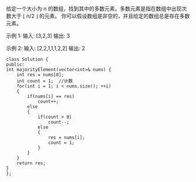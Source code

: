 给定一个大小为 n 的数组，找到其中的多数元素。多数元素是指在数组中出现次数大于 ⌊ n/2 ⌋ 的元素。
你可以假设数组是非空的，并且给定的数组总是存在多数元素。

示例 1:
输入: [3,2,3]
输出: 3

示例 2:
输入: [2,2,1,1,1,2,2]
输出: 2

    class Solution {
    public:
    int majorityElement(vector<int>& nums) {
        int res = nums[0];
        int count = 1;  //计数
        for(int i = 1; i < nums.size(); ++i)
        {
            if(nums[i] == res)
                count++;
            else
            {
                if(count > 0)
                    count--;
                else
                {
                    res = nums[i];
                    count = 1;
                }
            }
        }
        return res;
    }
    };
